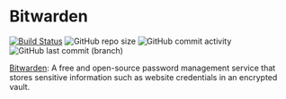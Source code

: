 # Bitwarden

[![Build Status](https://drone.theautomation.nl/api/badges/theautomation/bitwarden/status.svg?ref=refs/heads/main)](https://drone.theautomation.nl/theautomation/bitwarden)
![GitHub repo size](https://img.shields.io/github/repo-size/theautomation/bitwarden?logo=Github)
![GitHub commit activity](https://img.shields.io/github/commit-activity/y/theautomation/bitwarden?logo=github)
![GitHub last commit (branch)](https://img.shields.io/github/last-commit/theautomation/bitwarden/main?logo=github)

[Bitwarden](https://bitwarden.com/): A free and open-source password management service that stores sensitive information such as website credentials in an encrypted vault.
